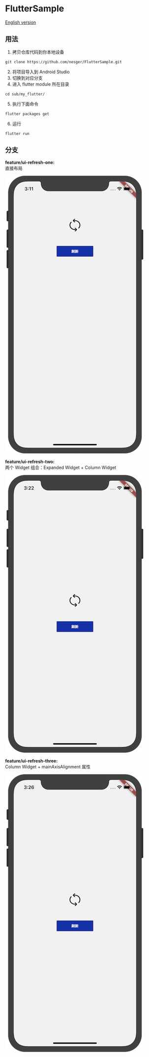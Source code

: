 # FlutterSample

[English version](./README-zh-CN.md)

## 用法

1. 拷贝仓库代码到你本地设备

```
git clone https://github.com/nesger/FlutterSample.git
```

2. 将项目导入到 Android Studio
3. 切换到对应分支  
4. 进入 flutter module 所在目录  

```
cd sub/my_flutter/
```

5. 执行下面命令

```
flutter packages get
```

6. 运行

```
flutter run
```

## 分支

**feature/ui-refresh-one:**  
直接布局

![](./ext_res/ui-refresh-one.png)

**feature/ui-refresh-two:**  
两个 Widget 组合：Expanded Widget + Column Widget

![](./ext_res/ui-refresh-two.png)

**feature/ui-refresh-three:**  
Column Widget + mainAxisAlignment 属性

![](./ext_res/ui-refresh-three.png)

